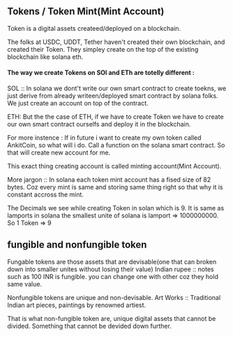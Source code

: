 ## Tokens / Token Mint(Mint Account)
Token is a digital assets createed/deployed on a blockchain.

The folks at USDC, UDDT, Tether haven't created their own blockchain, and 
created their Token. They simpley create on the top of the existing blockchain like solana
eth.

#### The way we create Tokens on SOl and ETh are totelly different :
SOL :: In solana we dont't write our own smart contract to create toekns, we just derive from already writeen/deployed
smart contract by solana folks. We just create an account on top of the contract.

ETH: But the the case of ETH, if we have to create Token we have to create our own smart contract ourselfs and deploy it
in the blockchain.

For more instence : If in future i want to create my own token called AnkitCoin, so what will i do. Call a function on 
the solana smart contract. So that will create new account for me.

This exact thing creating account is called minting account(Mint Account).

More jargon :: In solana each token mint account has a fised size of 82 bytes. Coz every mint is same and storing same thing right so that why it is constant accross the mint.

The Decimals we see while creating Token in solan which is 9. It is same as lamports in solana the smallest unite of 
solana is lamport => 1000000000. So 1 Token => 9

## fungible and nonfungible token
Fungable tokens are those assets that are devisable(one that can broken down into smaller unites without losing their value)
Indian rupee :: notes such as 100 INR is fungible. you can change one with other coz they hold same value.

Nonfungible tokens are unique and non-devisable.
Art Works :: Traditional Indian art pieces, paintings by renowned artiest.

That is what non-fungible token are, unique digital assets that cannot be divided. Something that cannot be devided down further.
